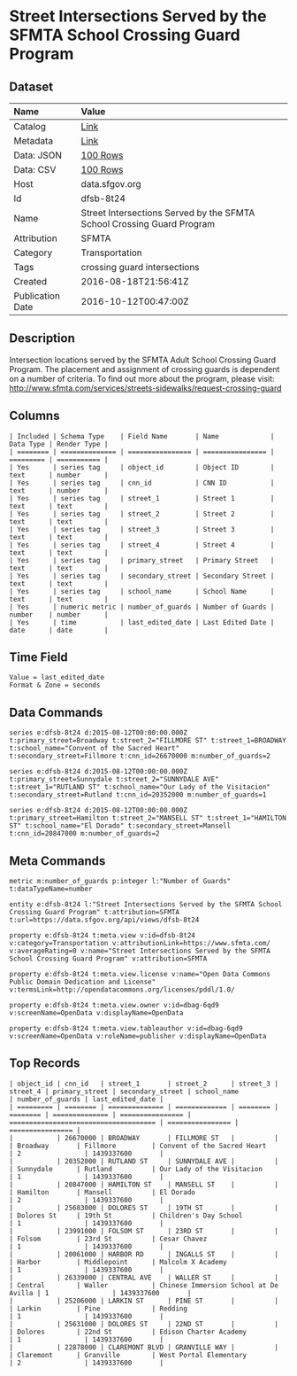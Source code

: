 # Street Intersections Served by the SFMTA School Crossing Guard Program

## Dataset

| Name | Value |
| :--- | :---- |
| Catalog | [Link](https://catalog.data.gov/dataset/street-intersections-served-by-the-sfmta-school-crossing-guard-program) |
| Metadata | [Link](https://data.sfgov.org/api/views/dfsb-8t24) |
| Data: JSON | [100 Rows](https://data.sfgov.org/api/views/dfsb-8t24/rows.json?max_rows=100) |
| Data: CSV | [100 Rows](https://data.sfgov.org/api/views/dfsb-8t24/rows.csv?max_rows=100) |
| Host | data.sfgov.org |
| Id | dfsb-8t24 |
| Name | Street Intersections Served by the SFMTA School Crossing Guard Program |
| Attribution | SFMTA |
| Category | Transportation |
| Tags | crossing guard intersections |
| Created | 2016-08-18T21:56:41Z |
| Publication Date | 2016-10-12T00:47:00Z |

## Description

Intersection locations served by the SFMTA Adult School Crossing Guard Program. The placement and assignment of crossing guards is dependent on a number of criteria. To find out more about the program, please visit: http://www.sfmta.com/services/streets-sidewalks/request-crossing-guard

## Columns

```ls
| Included | Schema Type    | Field Name       | Name             | Data Type | Render Type |
| ======== | ============== | ================ | ================ | ========= | =========== |
| Yes      | series tag     | object_id        | Object ID        | text      | number      |
| Yes      | series tag     | cnn_id           | CNN ID           | text      | number      |
| Yes      | series tag     | street_1         | Street 1         | text      | text        |
| Yes      | series tag     | street_2         | Street 2         | text      | text        |
| Yes      | series tag     | street_3         | Street 3         | text      | text        |
| Yes      | series tag     | street_4         | Street 4         | text      | text        |
| Yes      | series tag     | primary_street   | Primary Street   | text      | text        |
| Yes      | series tag     | secondary_street | Secondary Street | text      | text        |
| Yes      | series tag     | school_name      | School Name      | text      | text        |
| Yes      | numeric metric | number_of_guards | Number of Guards | number    | number      |
| Yes      | time           | last_edited_date | Last Edited Date | date      | date        |
```

## Time Field

```ls
Value = last_edited_date
Format & Zone = seconds
```

## Data Commands

```ls
series e:dfsb-8t24 d:2015-08-12T00:00:00.000Z t:primary_street=Broadway t:street_2="FILLMORE ST" t:street_1=BROADWAY t:school_name="Convent of the Sacred Heart" t:secondary_street=Fillmore t:cnn_id=26670000 m:number_of_guards=2

series e:dfsb-8t24 d:2015-08-12T00:00:00.000Z t:primary_street=Sunnydale t:street_2="SUNNYDALE AVE" t:street_1="RUTLAND ST" t:school_name="Our Lady of the Visitacion" t:secondary_street=Rutland t:cnn_id=20352000 m:number_of_guards=1

series e:dfsb-8t24 d:2015-08-12T00:00:00.000Z t:primary_street=Hamilton t:street_2="MANSELL ST" t:street_1="HAMILTON ST" t:school_name="El Dorado" t:secondary_street=Mansell t:cnn_id=20847000 m:number_of_guards=2
```

## Meta Commands

```ls
metric m:number_of_guards p:integer l:"Number of Guards" t:dataTypeName=number

entity e:dfsb-8t24 l:"Street Intersections Served by the SFMTA School Crossing Guard Program" t:attribution=SFMTA t:url=https://data.sfgov.org/api/views/dfsb-8t24

property e:dfsb-8t24 t:meta.view v:id=dfsb-8t24 v:category=Transportation v:attributionLink=https://www.sfmta.com/ v:averageRating=0 v:name="Street Intersections Served by the SFMTA School Crossing Guard Program" v:attribution=SFMTA

property e:dfsb-8t24 t:meta.view.license v:name="Open Data Commons Public Domain Dedication and License" v:termsLink=http://opendatacommons.org/licenses/pddl/1.0/

property e:dfsb-8t24 t:meta.view.owner v:id=dbag-6qd9 v:screenName=OpenData v:displayName=OpenData

property e:dfsb-8t24 t:meta.view.tableauthor v:id=dbag-6qd9 v:screenName=OpenData v:roleName=publisher v:displayName=OpenData
```

## Top Records

```ls
| object_id | cnn_id   | street_1       | street_2      | street_3 | street_4 | primary_street | secondary_street | school_name                           | number_of_guards | last_edited_date | 
| ========= | ======== | ============== | ============= | ======== | ======== | ============== | ================ | ===================================== | ================ | ================ | 
|           | 26670000 | BROADWAY       | FILLMORE ST   |          |          | Broadway       | Fillmore         | Convent of the Sacred Heart           | 2                | 1439337600       | 
|           | 20352000 | RUTLAND ST     | SUNNYDALE AVE |          |          | Sunnydale      | Rutland          | Our Lady of the Visitacion            | 1                | 1439337600       | 
|           | 20847000 | HAMILTON ST    | MANSELL ST    |          |          | Hamilton       | Mansell          | El Dorado                             | 2                | 1439337600       | 
|           | 25683000 | DOLORES ST     | 19TH ST       |          |          | Dolores St     | 19th St          | Children's Day School                 | 1                | 1439337600       | 
|           | 23991000 | FOLSOM ST      | 23RD ST       |          |          | Folsom         | 23rd St          | Cesar Chavez                          | 1                | 1439337600       | 
|           | 20061000 | HARBOR RD      | INGALLS ST    |          |          | Harbor         | Middlepoint      | Malcolm X Academy                     | 1                | 1439337600       | 
|           | 26339000 | CENTRAL AVE    | WALLER ST     |          |          | Central        | Waller           | Chinese Immersion School at De Avilla | 1                | 1439337600       | 
|           | 25206000 | LARKIN ST      | PINE ST       |          |          | Larkin         | Pine             | Redding                               | 1                | 1439337600       | 
|           | 25631000 | DOLORES ST     | 22ND ST       |          |          | Dolores        | 22nd St          | Edison Charter Academy                | 1                | 1439337600       | 
|           | 22878000 | CLAREMONT BLVD | GRANVILLE WAY |          |          | Claremont      | Granville        | West Portal Elementary                | 2                | 1439337600       | 
```